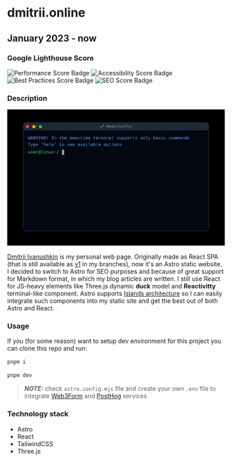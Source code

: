 # dmitrii.online

## January 2023 - now

### Google Lighthouse Score

![Performance Score Badge](https://img.shields.io/badge/Performance-100-green)
![Accessibility Score Badge](https://img.shields.io/badge/Accessibility-100-green)
![Best Practices Score Badge](https://img.shields.io/badge/Best%20Practices-100-green)
![SEO Score Badge](https://img.shields.io/badge/SEO-100-green)

### Description

![Screenshot](src/assets/web-page.png)

[Dmitrii Ivanushkin](https://dmitrii.online) is my personal web page. Originally made as React SPA (that is still available as [v1](https://github.com/lasjdhu/web-page/tree/v1/) in my branches), now it's an Astro static website.
I decided to switch to Astro for SEO purposes and because of great support for Markdown format, in which my blog articles are written. I still use React for JS-heavy elements like Three.js dynamic **duck** model and **Reactivitty** terminal-like
component. Astro supports [Islands architecture](https://docs.astro.build/en/concepts/islands/) so I can easily integrate such components into my static site and get the best out of both Astro and React.

### Usage

If you (for some reason) want to setup dev environment for this project you can clone this repo and run:

```sh
pnpm i
```
```sh
pnpm dev
```

> **_NOTE:_** check `astro.config.mjs` file and create your own `.env` file to integrate [Web3Form](https://web3forms.com/) and [PostHog](https://posthog.com/) services

### Technology stack

- Astro
- React
- TailwindCSS
- Three.js
